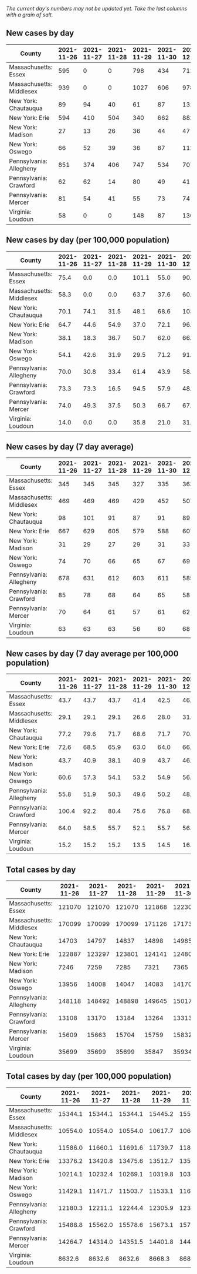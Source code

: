 _The current day's numbers may not be updated yet. Take the last columns with a grain of salt._
## New cases by day

| County | 2021-11-26 | 2021-11-27 | 2021-11-28 | 2021-11-29 | 2021-11-30 | 2021-12-01 | 2021-12-02 |
| --- | --- | --- | --- | --- | --- | --- | --- |
| Massachusetts: Essex | 595 | 0 | 0 | 798 | 434 | 711 | 750 |
| Massachusetts: Middlesex | 939 | 0 | 0 | 1027 | 606 | 978 | 983 |
| New York: Chautauqua | 89 | 94 | 40 | 61 | 87 | 131 | 131 |
| New York: Erie | 594 | 410 | 504 | 340 | 662 | 882 | 926 |
| New York: Madison | 27 | 13 | 26 | 36 | 44 | 47 | 92 |
| New York: Oswego | 66 | 52 | 39 | 36 | 87 | 112 | 127 |
| Pennsylvania: Allegheny | 851 | 374 | 406 | 747 | 534 | 707 | 653 |
| Pennsylvania: Crawford | 62 | 62 | 14 | 80 | 49 | 41 | 112 |
| Pennsylvania: Mercer | 81 | 54 | 41 | 55 | 73 | 74 | 104 |
| Virginia: Loudoun | 58 | 0 | 0 | 148 | 87 | 130 | 122 |

## New cases by day (per 100,000 population)

| County | 2021-11-26 | 2021-11-27 | 2021-11-28 | 2021-11-29 | 2021-11-30 | 2021-12-01 | 2021-12-02 |
| --- | --- | --- | --- | --- | --- | --- | --- |
| Massachusetts: Essex | 75.4 | 0.0 | 0.0 | 101.1 | 55.0 | 90.1 | 95.1 |
| Massachusetts: Middlesex | 58.3 | 0.0 | 0.0 | 63.7 | 37.6 | 60.7 | 61.0 |
| New York: Chautauqua | 70.1 | 74.1 | 31.5 | 48.1 | 68.6 | 103.2 | 103.2 |
| New York: Erie | 64.7 | 44.6 | 54.9 | 37.0 | 72.1 | 96.0 | 100.8 |
| New York: Madison | 38.1 | 18.3 | 36.7 | 50.7 | 62.0 | 66.3 | 129.7 |
| New York: Oswego | 54.1 | 42.6 | 31.9 | 29.5 | 71.2 | 91.7 | 104.0 |
| Pennsylvania: Allegheny | 70.0 | 30.8 | 33.4 | 61.4 | 43.9 | 58.1 | 53.7 |
| Pennsylvania: Crawford | 73.3 | 73.3 | 16.5 | 94.5 | 57.9 | 48.4 | 132.3 |
| Pennsylvania: Mercer | 74.0 | 49.3 | 37.5 | 50.3 | 66.7 | 67.6 | 95.0 |
| Virginia: Loudoun | 14.0 | 0.0 | 0.0 | 35.8 | 21.0 | 31.4 | 29.5 |

## New cases by day (7 day average)

| County | 2021-11-26 | 2021-11-27 | 2021-11-28 | 2021-11-29 | 2021-11-30 | 2021-12-01 | 2021-12-02 |
| --- | --- | --- | --- | --- | --- | --- | --- |
| Massachusetts: Essex | 345 | 345 | 345 | 327 | 335 | 363 | 470 |
| Massachusetts: Middlesex | 469 | 469 | 469 | 429 | 452 | 507 | 648 |
| New York: Chautauqua | 98 | 101 | 91 | 87 | 91 | 89 | 90 |
| New York: Erie | 667 | 629 | 605 | 579 | 588 | 607 | 617 |
| New York: Madison | 31 | 29 | 27 | 29 | 31 | 33 | 41 |
| New York: Oswego | 74 | 70 | 66 | 65 | 67 | 69 | 74 |
| Pennsylvania: Allegheny | 678 | 631 | 612 | 603 | 611 | 585 | 610 |
| Pennsylvania: Crawford | 85 | 78 | 68 | 64 | 65 | 58 | 60 |
| Pennsylvania: Mercer | 70 | 64 | 61 | 57 | 61 | 62 | 69 |
| Virginia: Loudoun | 63 | 63 | 63 | 56 | 60 | 68 | 78 |

## New cases by day (7 day average per 100,000 population)

| County | 2021-11-26 | 2021-11-27 | 2021-11-28 | 2021-11-29 | 2021-11-30 | 2021-12-01 | 2021-12-02 |
| --- | --- | --- | --- | --- | --- | --- | --- |
| Massachusetts: Essex | 43.7 | 43.7 | 43.7 | 41.4 | 42.5 | 46.0 | 59.6 |
| Massachusetts: Middlesex | 29.1 | 29.1 | 29.1 | 26.6 | 28.0 | 31.5 | 40.2 |
| New York: Chautauqua | 77.2 | 79.6 | 71.7 | 68.6 | 71.7 | 70.1 | 70.9 |
| New York: Erie | 72.6 | 68.5 | 65.9 | 63.0 | 64.0 | 66.1 | 67.2 |
| New York: Madison | 43.7 | 40.9 | 38.1 | 40.9 | 43.7 | 46.5 | 57.8 |
| New York: Oswego | 60.6 | 57.3 | 54.1 | 53.2 | 54.9 | 56.5 | 60.6 |
| Pennsylvania: Allegheny | 55.8 | 51.9 | 50.3 | 49.6 | 50.2 | 48.1 | 50.2 |
| Pennsylvania: Crawford | 100.4 | 92.2 | 80.4 | 75.6 | 76.8 | 68.5 | 70.9 |
| Pennsylvania: Mercer | 64.0 | 58.5 | 55.7 | 52.1 | 55.7 | 56.7 | 63.1 |
| Virginia: Loudoun | 15.2 | 15.2 | 15.2 | 13.5 | 14.5 | 16.4 | 18.9 |

## Total cases by day

| County | 2021-11-26 | 2021-11-27 | 2021-11-28 | 2021-11-29 | 2021-11-30 | 2021-12-01 | 2021-12-02 |
| --- | --- | --- | --- | --- | --- | --- | --- |
| Massachusetts: Essex | 121070 | 121070 | 121070 | 121868 | 122302 | 123013 | 123763 |
| Massachusetts: Middlesex | 170099 | 170099 | 170099 | 171126 | 171732 | 172710 | 173693 |
| New York: Chautauqua | 14703 | 14797 | 14837 | 14898 | 14985 | 15116 | 15247 |
| New York: Erie | 122887 | 123297 | 123801 | 124141 | 124803 | 125685 | 126611 |
| New York: Madison | 7246 | 7259 | 7285 | 7321 | 7365 | 7412 | 7504 |
| New York: Oswego | 13956 | 14008 | 14047 | 14083 | 14170 | 14282 | 14409 |
| Pennsylvania: Allegheny | 148118 | 148492 | 148898 | 149645 | 150179 | 150886 | 151539 |
| Pennsylvania: Crawford | 13108 | 13170 | 13184 | 13264 | 13313 | 13354 | 13466 |
| Pennsylvania: Mercer | 15609 | 15663 | 15704 | 15759 | 15832 | 15906 | 16010 |
| Virginia: Loudoun | 35699 | 35699 | 35699 | 35847 | 35934 | 36064 | 36186 |

## Total cases by day (per 100,000 population)

| County | 2021-11-26 | 2021-11-27 | 2021-11-28 | 2021-11-29 | 2021-11-30 | 2021-12-01 | 2021-12-02 |
| --- | --- | --- | --- | --- | --- | --- | --- |
| Massachusetts: Essex | 15344.1 | 15344.1 | 15344.1 | 15445.2 | 15500.2 | 15590.3 | 15685.4 |
| Massachusetts: Middlesex | 10554.0 | 10554.0 | 10554.0 | 10617.7 | 10655.3 | 10716.0 | 10777.0 |
| New York: Chautauqua | 11586.0 | 11660.1 | 11691.6 | 11739.7 | 11808.2 | 11911.5 | 12014.7 |
| New York: Erie | 13376.2 | 13420.8 | 13475.6 | 13512.7 | 13584.7 | 13680.7 | 13781.5 |
| New York: Madison | 10214.1 | 10232.4 | 10269.1 | 10319.8 | 10381.9 | 10448.1 | 10577.8 |
| New York: Oswego | 11429.1 | 11471.7 | 11503.7 | 11533.1 | 11604.4 | 11696.1 | 11800.1 |
| Pennsylvania: Allegheny | 12180.3 | 12211.1 | 12244.4 | 12305.9 | 12349.8 | 12407.9 | 12461.6 |
| Pennsylvania: Crawford | 15488.8 | 15562.0 | 15578.6 | 15673.1 | 15731.0 | 15779.5 | 15911.8 |
| Pennsylvania: Mercer | 14264.7 | 14314.0 | 14351.5 | 14401.8 | 14468.5 | 14536.1 | 14631.2 |
| Virginia: Loudoun | 8632.6 | 8632.6 | 8632.6 | 8668.3 | 8689.4 | 8720.8 | 8750.3 |
